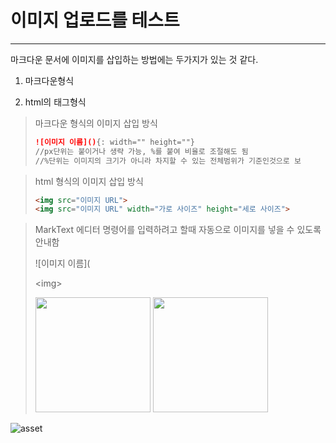 # 이미지 업로드를 테스트

---

마크다운 문서에 이미지를 삽입하는 방법에는 두가지가 있는 것 같다.

1. 마크다운형식

2. html의 태그형식

> 마크다운 형식의 이미지 삽입 방식 
> 
> ```markdown
> ![이미지 이름](){: width="" height=""}
> //px단위는 붙이거나 생략 가능, %를 붙여 비율로 조절해도 됨
> //%단위는 이미지의 크기가 아니라 차지할 수 있는 전체범위가 기준인것으로 보
> ```

> html 형식의 이미지 삽입 방식
> 
> ```html
> <img src="이미지 URL">
> <img src="이미지 URL" width="가로 사이즈" height="세로 사이즈">
> ```

> MarkText 에디터
> 명령어를 입력하려고 할때 자동으로 이미지를 넣을 수 있도록 안내함
> 
> \!\[이미지 이름\]\(
> 
> \<img\>
> 
> <img title="" src="file:///C:/Users/cyady/Desktop/project/github_blog/cyady.github.io/images/2023-07-05-image_test/659ff03dbb04b27d7ee62304704a322b5293c480.png" alt="" width="184">   <img title="" src="file:///C:/Users/cyady/Desktop/project/github_blog/cyady.github.io/images/2023-07-05-image_test/4075c3c200059b9c66de4d156aa829b6120be381.png" alt="" width="184">

![asset](C:\Users\cyady\Desktop\project\github_blog\cyady.github.io\images\2023-07-05-image_test\bedbd0dffd2ea6623bc1e5373ee765c512ac509b.png)

